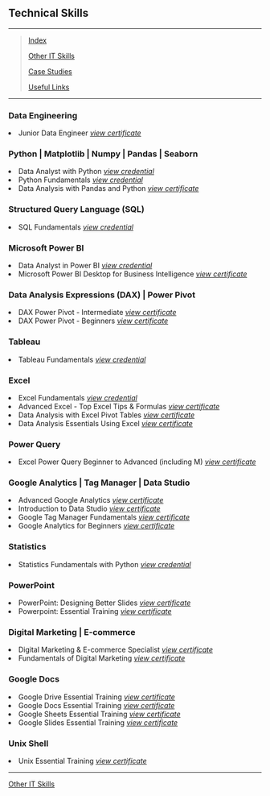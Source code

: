<!--<span style="font-family:Papyrus; font-size:3em; color:SlateGray;">Certified IT Skills</span>-->
<h2>Technical Skills</h2>

---

> [Index](index.md)
>
> [Other IT Skills](other_skills.md)
>
> [Case Studies](portfolio.md)
> 
> [Useful Links](links.md)

---
<h3>Data Engineering</h3>
<li>
 Junior Data Engineer <a href="images/jde-certificate-of-completion.jpeg"><i>view certificate</i></a>
</li>

<h3>Python | Matplotlib | Numpy | Pandas | Seaborn</h3>
<li>
 Data Analyst with Python <a href="https://www.datacamp.com/completed/statement-of- accomplishment/track/a6a9996f6edd240809caf4ae364a4b2eed0144a7"><i>view credential</i></a>
</li>
<li>
 Python Fundamentals <a href="https://www.datacamp.com/completed/statement-of-accomplishment/track/d156317e7f74b317f3f2f85b9fb9125e7cbcdd4d"><i>view credential</i></a>
</li>
<li>
 Data Analysis with Pandas and Python <a href="images/Data_analysis_with_pandas_and_python.jpg"><i>view certificate</i></a>
</li>

<h3>Structured Query Language (SQL)</h3>
<li>
 SQL Fundamentals <a href="https://www.datacamp.com/completed/statement-of-accomplishment/track/e41a418c6e4c20aeaf305e19fd63594e9c55e089"><i>view credential</i></a>
</li>

<h3>Microsoft Power BI</h3>
<li>
 Data Analyst in Power BI <a href="https://www.datacamp.com/completed/statement-of-accomplishment/track/2e68a585ccb47ae7d3145b72f64aef4cfcb1b028"><i>view credential</i></a>
</li>
<li>
 Microsoft Power BI Desktop for Business Intelligence <a 
href="images/microsoft_powerbi_desktop_for_business_intelligence.jpeg"><i>view certificate</i></a>
</li>

<h3>Data Analysis Expressions (DAX) | Power Pivot</h3>
<li>
 DAX Power Pivot - Intermediate <a href="images/DAX_Power_Pivot_10_Easy_Steps_for_Intermediates.jpeg"><i>view 
certificate</i></a>
</li>
<li>
 DAX Power Pivot - Beginners <a href="images/DAX_Power_Pivot_10_Easy_Steps_for_Beginners.jpg"><i>view certificate</i></a>
</li>

<h3>Tableau</h3>
<li>
 Tableau Fundamentals <a href="https://www.datacamp.com/completed/statement-of-accomplishment/track/207fcad7a800c96dd6f4fc885c2f7aad91ac882e"><i>view credential</i></a>
</li>

<h3>Excel</h3>
<li>
 Excel Fundamentals <a href="https://www.datacamp.com/completed/statement-of-accomplishment/track/86cf67f059b53c6d8ba1b7d82d6c76b2dc0b0f66"><i>view credential</i></a>
</li>
<li>
 Advanced Excel - Top Excel Tips & Formulas <a href="images/advanced_excel_tips_formulas.jpg"><i>view certificate</i></a>
</li>
<li>
 Data Analysis with Excel Pivot Tables <a href="images/data_analysis_with_excel_pivot_tables.jpg"><i>view certificate</i></a>
</li>
<li>
 Data Analysis Essentials Using Excel <a href="images/data_analysis_essentials_using_excel.jpg"><i>view certificate</i></a>
</li>

<h3>Power Query</h3>
<li>
 Excel Power Query Beginner to Advanced (including M) <a href="images/excel_power_query_beginner_to_advanced.jpeg"> 
<i>view certificate</i></a>
</li>

<h3>Google Analytics | Tag Manager | Data Studio</h3>
<li>
 Advanced Google Analytics <a href="images/advanced_google_analytics.jpg"><i>view certificate</i></a>
</li>
<li>
 Introduction to Data Studio <a href="images/introduction_to_data_studio.jpg"><i>view certificate</i></a>
</li>
<li>
 Google Tag Manager Fundamentals <a href="images/google_tag_manager_fundamentals.jpg"><i>view certificate</i></a>
</li>
<li>
 Google Analytics for Beginners <a href="images/google_analytics_for_beginners.jpg"><i>view certificate</i></a>
</li>

<h3>Statistics</h3>
<li>
 Statistics Fundamentals with Python <a href="https://www.datacamp.com/completed/statement-of-accomplishment/track/5194ee3e181b6e9caa46832d25021915a5b25f25"><i>view credential</i></a>
</li>

<h3>PowerPoint</h3>
<li>
 PowerPoint: Designing Better Slides <a href="images/powerpoint_design_better_slides.jpg"><i>view certificate</i></a>
</li>
<li>
 Powerpoint: Essential Training <a href="images/powerpoint_essential_training.jpg"><i>view certificate</i></a>
</li>

<h3>Digital Marketing | E-commerce</h3>
<li>
 Digital Marketing & E-commerce Specialist <a href="images/digital_marketing_and_ecommerce_specialist_cert_0001.jpg"><i>view certificate</i></a>
</li>
<li>
 Fundamentals of Digital Marketing <a href="images/fundamentals_of_digital_marketing.jpg"><i>view certificate</i></a>
</li>

<h3>Google Docs</h3>
<li>
 Google Drive Essential Training <a href="images/google_drive_essential_training.jpg"><i>view certificate</i></a>
</li>
<li>
 Google Docs Essential Training <a href="images/google_docs_essential_training.jpg"><i>view certificate</i></a>
</li>
<li>
 Google Sheets Essential Training <a href="images/google_sheets_essential_training.jpg"><i>view certificate</i></a>
</li>
<li>
 Google Slides Essential Training <a href="images/google_slides_essential_training.jpg"><i>view certificate</i></a>
</li>

<h3>Unix Shell</h3>
<li>
 Unix Essential Training <a href="images/unix_essential_training.jpg"><i>view certificate</i></a>
</li>

<hr>

[Other IT Skills](other_skills.md)

